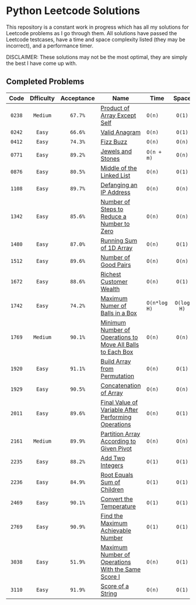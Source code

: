 # Python Leetcode Solutions
This repository is a constant work in progress which has all my solutions for Leetcode problems as I go through them. All solutions have passed the Leetcode testcases, have a time and space complexity listed (they may be incorrect), and a performance timer.  
  
DISCLAIMER: These solutions may not be the most optimal, they are simply the best I have come up with.

## Completed Problems
|  Code  | Dfficulty | Acceptance |                                                                              Name                                                                               |    Time     |   Space   |
| :---:  |   :---:   |    :---:   |                                                                              ---                                                                                |    ---      |   :---:   |
| `0238` | `Medium`  | `67.7%`    | [Product of Array Except Self](https://leetcode.com/problems/product-of-array-except-self)                                                                      | `O(n)`      | `O(1)`    |
| `0242` | `Easy`    | `66.6%`    | [Valid Anagram](https://leetcode.com/problems/valid-anagram)                                                                                                    | `O(n)`      | `O(1)`    |
| `0412` | `Easy`    | `74.3%`    | [Fizz Buzz](https://leetcode.com/problems/fizz-buzz)                                                                                                            | `O(n)`      | `O(n)`    |
| `0771` | `Easy`    | `89.2%`    | [Jewels and Stones](https://leetcode.com/problems/jewels-and-stones)                                                                                            | `O(n + m)`  | `O(n)`    |
| `0876` | `Easy`    | `80.5%`    | [Middle of the Linked List](https://leetcode.com/problems/middle-of-the-linked-list)                                                                            | `O(n)`      | `O(1)`    |
| `1108` | `Easy`    | `89.7%`    | [Defanging an IP Address](https://leetcode.com/problems/defanging-an-ip-address)                                                                                | `O(n)`      | `O(n)`    |
| `1342` | `Easy`    | `85.6%`    | [Number of Steps to Reduce a Number to Zero](https://leetcode.com/problems/number-of-steps-to-reduce-a-number-to-zero)                                          | `O(n)`      | `O(n)`    |
| `1480` | `Easy`    | `87.0%`    | [Running Sum of 1D Array](https://leetcode.com/problems/running-sum-of-1d-array)                                                                                | `O(n)`      | `O(1)`    |
| `1512` | `Easy`    | `89.6%`    | [Number of Good Pairs](https://leetcode.com/problems/number-of-good-pairs)                                                                                      | `O(n)`      | `O(n)`    |
| `1672` | `Easy`    | `88.6%`    | [Richest Customer Wealth](https://leetcode.com/problems/richest-customer-wealth)                                                                                | `O(n)`      | `O(1)`    |
| `1742` | `Easy`    | `74.2%`    | [Maximum Numer of Balls in a Box](https://leetcode.com/problems/maximum-number-of-balls-in-a-box)                                                               | `O(n*log H)`| `O(log H)`|
| `1769` | `Medium`  | `90.1%`    | [Minimum Number of Operations to Move All Balls to Each Box](https://leetcode.com/problems/minimum-number-of-operations-to-move-all-balls-to-each-box)          | `O(n)`      | `O(n)`    |
| `1920` | `Easy`    | `91.1%`    | [Build Array from Permutation](https://leetcode.com/problems/build-array-from-permutation)                                                                      | `O(n)`      | `O(1)`    |
| `1929` | `Easy`    | `90.5%`    | [Concatenation of Array](https://leetcode.com/problems/concatenation-of-array)                                                                                  | `O(n)`      | `O(n)`    |
| `2011` | `Easy`    | `89.6%`    | [Final Value of Variable After Performing Operations](https://leetcode.com/problems/final-value-of-variable-after-performing-operations)                        | `O(n)`      | `O(1)`    |
| `2161` | `Medium`  | `89.9%`    | [Partition Array According to Given Pivot](https://leetcode.com/problems/partition-array-according-to-given-pivot)                                              | `O(n)`      | `O(n)`    |
| `2235` | `Easy`    | `88.2%`    | [Add Two Integers](https://leetcode.com/problems/add-two-integers)                                                                                              | `O(1)`      | `O(1)`    |
| `2236` | `Easy`    | `84.9%`    | [Root Equals Sum of Children](https://leetcode.com/problems/root-equals-sum-of-children)                                                                        | `O(1)`      | `O(1)`    |
| `2469` | `Easy`    | `90.1%`    | [Convert the Temperature](https://leetcode.com/problems/convert-the-temperature)                                                                                | `O(1)`      | `O(1)`    |
| `2769` | `Easy`    | `90.9%`    | [Find the Maximum Achievable Number](https://leetcode.com/problems/find-the-maximum-achievable-number)                                                          | `O(1)`      | `O(1)`    |
| `3038` | `Easy`    | `51.9%`    | [Maximum Number of Operations With the Same Score I](https://leetcode.com/problems/maximum-number-of-operations-with-the-same-score-i)                          | `O(n)`      | `O(1)`    |
| `3110` | `Easy`    | `91.9%`    | [Score of a String](https://leetcode.com/problems/score-of-a-string)                                                                                            | `O(n)`      | `O(1)`    |
